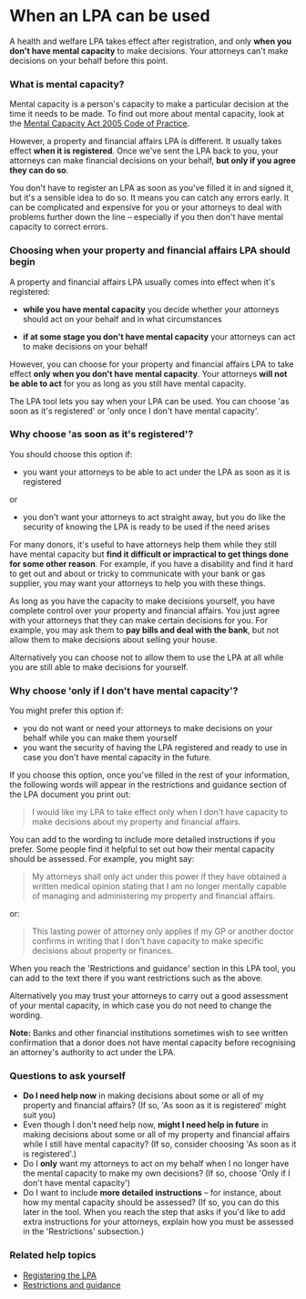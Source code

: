 # When an LPA can be used

A health and welfare LPA takes effect after registration, and only **when you don't have mental capacity** to make decisions. Your attorneys can't make decisions on your behalf before this point.

### What is mental capacity?
Mental capacity is a person's capacity to make a particular decision at the time it needs to be made. To find out more about  mental capacity, look at the <a href="http://www.justice.gov.uk/protecting-the-vulnerable/mental-capacity-act" rel="external" target="_blank">Mental Capacity Act 2005 Code of Practice</a>.

However, a property and financial affairs LPA is different. It usually takes effect **when it is registered**. Once we've sent the LPA back to you, your attorneys can make financial decisions on your behalf, **but only if you agree they can do so**.

You don't have to register an LPA as soon as you've filled it in and signed it, but it's a sensible idea to do so. It means you can catch any errors early. It can be complicated and expensive for you or your attorneys to deal with problems further down the line – especially if you then don't have mental capacity to correct errors.


### Choosing when your property and financial affairs LPA should begin

A property and financial affairs LPA usually comes into effect when it's registered:

* **while you have mental capacity** you decide whether your attorneys should act on your behalf and in what circumstances

* **if at some stage you don't have mental capacity** your attorneys can act to make decisions on your behalf

However, you can choose for your property and financial affairs LPA to take effect **only when you don't have mental capacity**. Your attorneys **will not be able to act** for you as long as you still have mental capacity.

The LPA tool lets you say when your LPA can be used. You can choose 'as soon as it's registered' or 'only once I don't have mental capacity'.

### Why choose 'as soon as it's registered'?

You should choose this option if:

* you want your attorneys to be able to act under the LPA as soon as it is registered

or

* you don't want your attorneys to act straight away, but you do like the security of knowing the LPA is ready to be used if the need arises

For many donors, it's useful to have attorneys help them while they still have mental capacity but **find it difficult or impractical to get things done for some other reason**. For example, if you have a disability and find it hard to get out and about or tricky to communicate with your bank or gas supplier, you may want your attorneys to help you with these things.

As long as you have the capacity to make decisions yourself, you have complete control over your property and financial affairs. You just agree with your attorneys that they can make certain decisions for you. For example, you may ask them to **pay bills and deal with the bank**, but not allow them to make decisions about selling your house.

Alternatively you can choose not to allow them to use the LPA at all while you are still able to make decisions for yourself.

### Why choose 'only if I don't have mental capacity'?

You might prefer this option if:

* you do not want or need your attorneys to make decisions on your behalf while you can make them yourself
* you want the security of having the LPA registered and ready to use in case you don't have mental capacity in the future.

If you choose this option, once you've filled in the rest of your information, the following words will appear in the restrictions and guidance section of the LPA document you print out:

> I would like my LPA to take effect only when I don't have capacity to make decisions about my property and financial affairs.

You can add to the wording to include more detailed instructions if you prefer. Some people find it helpful to set out how their mental capacity should be assessed. For example, you might say:

> My attorneys shall only act under this power if they have obtained a written medical opinion stating that I am no longer mentally capable of managing and administering my property and financial affairs.

or:

> This lasting power of attorney only applies if my GP or another doctor confirms in writing that I don't have capacity to make specific decisions about property or finances.

When you reach the 'Restrictions and guidance' section in this LPA tool, you can add to the text there if you want restrictions such as the above.

Alternatively you may trust your attorneys to carry out a good assessment of your mental capacity, in which case you do not need to change the wording.

**Note:** Banks and other financial institutions sometimes wish to see written confirmation that a donor does not have mental capacity before recognising an attorney's authority to act under the LPA.


### Questions to ask yourself

* **Do I need help now** in making decisions about some or all of my property and financial affairs? (If so, 'As soon as it is registered' might suit you)
* Even though I don't need help now, **might I need help in future** in making decisions about some or all of my property and financial affairs while I still have mental capacity? (If so, consider choosing 'As soon as it is registered'.)
* Do I **only** want my attorneys to act on my behalf when I no longer have the mental capacity to make my own decisions? (If so, choose 'Only if I don't have mental capacity')
* Do I want to include **more detailed instructions**  – for instance, about how my mental capacity should be assessed? (If so, you can do this later in the tool. When you reach the step that asks if you'd like to add extra instructions for your attorneys, explain how you must be assessed in the 'Restrictions' subsection.)


### Related help topics
* [Registering the LPA](/help/#topic-registering-the-lpa)
* [Restrictions and guidance](/help/#topic-restrictions-and-guidance)
